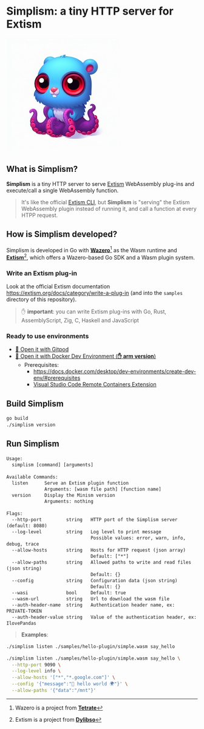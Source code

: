 # Simplism: a tiny HTTP server for Extism

![image](imgs/simplism-small-logo.jpeg)

## What is Simplism?

**Simplism** is a tiny HTTP server to serve [Extism](https://extism.org/) WebAssembly plug-ins and execute/call a single WebAssembly function.

> It's like the official [Extism CLI](https://github.com/extism/cli), but **Simplism** is "serving" the Extism WebAssembly plugin instead of running it, and call a function at every HTPP request.

## How is Simplism developed?

Simplism is developed in Go with **[Wazero](https://wazero.io/)**[^1] as the Wasm runtime and **[Extism](https://extism.org/)**[^2], which offers a Wazero-based Go SDK and a Wasm plugin system.

### Write an Extism plug-in

Look at the official Extism documentation https://extism.org/docs/category/write-a-plug-in (and into the `samples` directory of this repository).

> ✋ **important**: you can write Extism plug-ins with Go, Rust, AssemblyScript, Zig, C, Haskell and JavaScript

### Ready to use environments

- [🍊 Open it with Gitpod](https://gitpod.io/#https://github.com/bots-garden/simplism)
- [🐳 Open it with Docker Dev Environment (**✋ arm version**)](https://open.docker.com/dashboard/dev-envs?url=https://github.com/bots-garden/simplism/tree/main)
  - Prerequisites:
    - https://docs.docker.com/desktop/dev-environments/create-dev-env/#prerequisites
    - [Visual Studio Code Remote Containers Extension](https://marketplace.visualstudio.com/items?itemName=ms-vscode-remote.remote-containers)

## Build Simplism

```bash
go build
./simplism version
```

## Run Simplism

```text
Usage:
  simplism [command] [arguments]

Available Commands:
  listen      Serve an Extism plugin function
              Arguments: [wasm file path] [function name]
  version     Display the Minism version
              Arguments: nothing

Flags:
  --http-port         string   HTTP port of the Simplism server (default: 8080)
  --log-level         string   Log level to print message
                               Possible values: error, warn, info, debug, trace
  --allow-hosts       string   Hosts for HTTP request (json array) 
                               Default: ["*"]
  --allow-paths       string   Allowed paths to write and read files (json string) 
                               Default: {}
  --config            string   Configuration data (json string)
                               Default: {}
  --wasi              bool     Default: true
  --wasm-url          string   Url to download the wasm file
  --auth-header-name  string   Authentication header name, ex: PRIVATE-TOKEN
  --auth-header-value string   Value of the authentication header, ex: IlovePandas  
```

> **Examples**:

```bash
./simplism listen ./samples/hello-plugin/simple.wasm say_hello
```

```bash
./simplism listen ./samples/hello-plugin/simple.wasm say_hello \
  --http-port 9090 \
  --log-level info \
  --allow-hosts '["*","*.google.com"]' \
  --config '{"message":"👋 hello world 🌍"}' \
  --allow-paths '{"data":"/mnt"}'
```


[^1]: Wazero is a project from **[Tetrate](https://tetrate.io/)**
[^2]: Extism is a project from **[Dylibso](https://dylibso.com/)**
